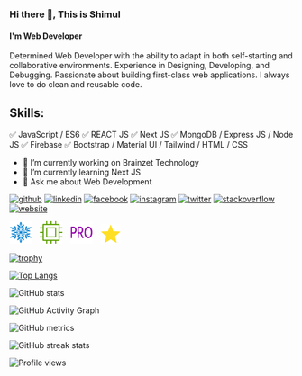 ### Hi there 👋, This is Shimul
#### I'm Web Developer

Determined Web Developer with the ability to adapt in both self-starting and collaborative environments. Experience in Designing, Developing, and Debugging. Passionate about building first-class web applications. I always love to do clean and reusable code.

## Skills: 
✅ JavaScript / ES6 
✅ REACT JS
✅ Next JS
✅ MongoDB / Express JS / Node JS 
✅ Firebase
✅ Bootstrap / Material UI / Tailwind / HTML / CSS

- 🔭 I’m currently working on Brainzet Technology 
- 🌱 I’m currently learning Next JS 
- 💬 Ask me about Web Development 


[<img src='https://cdn.jsdelivr.net/npm/simple-icons@3.0.1/icons/github.svg' alt='github' height='40'>](https://github.com/khan-shimul)  [<img src='https://cdn.jsdelivr.net/npm/simple-icons@3.0.1/icons/linkedin.svg' alt='linkedin' height='40'>](https://www.linkedin.com/in/khanshimul196/)  [<img src='https://cdn.jsdelivr.net/npm/simple-icons@3.0.1/icons/facebook.svg' alt='facebook' height='40'>](https://www.facebook.com/khanshimul196)  [<img src='https://cdn.jsdelivr.net/npm/simple-icons@3.0.1/icons/instagram.svg' alt='instagram' height='40'>](https://www.instagram.com/khanshimul196/)  [<img src='https://cdn.jsdelivr.net/npm/simple-icons@3.0.1/icons/twitter.svg' alt='twitter' height='40'>](https://twitter.com/khanshimul196)  [<img src='https://cdn.jsdelivr.net/npm/simple-icons@3.0.1/icons/stackoverflow.svg' alt='stackoverflow' height='40'>](https://stackoverflow.com/users/shimul-khan)  [<img src='https://cdn.jsdelivr.net/npm/simple-icons@3.0.1/icons/icloud.svg' alt='website' height='40'>](https://sims-portfolio.netlify.app/)  

<a href='https://archiveprogram.github.com/'><img src='https://raw.githubusercontent.com/acervenky/animated-github-badges/master/assets/acbadge.gif' width='40' height='40'></a> <a href='https://docs.github.com/en/developers'><img src='https://raw.githubusercontent.com/acervenky/animated-github-badges/master/assets/devbadge.gif' width='40' height='40'></a> <a href='https://github.com/pricing'><img src='https://raw.githubusercontent.com/acervenky/animated-github-badges/master/assets/pro.gif' width='40' height='40'></a> <a href='https://stars.github.com/'><img src='https://raw.githubusercontent.com/acervenky/animated-github-badges/master/assets/starbadge.gif' width='35' height='35'></a> 

[![trophy](https://github-profile-trophy.vercel.app/?username=khan-shimul)](https://github.com/ryo-ma/github-profile-trophy)

[![Top Langs](https://github-readme-stats.vercel.app/api/top-langs/?username=khan-shimul)](https://github.com/anuraghazra/github-readme-stats)

![GitHub stats](https://github-readme-stats.vercel.app/api?username=khan-shimul&show_icons=true&count_private=true)  

![GitHub Activity Graph](https://activity-graph.herokuapp.com/graph?username=khan-shimul)  

![GitHub metrics](https://metrics.lecoq.io/khan-shimul)  

![GitHub streak stats](https://github-readme-streak-stats.herokuapp.com/?user=khan-shimul)  

![Profile views](https://gpvc.arturio.dev/khan-shimul)  
